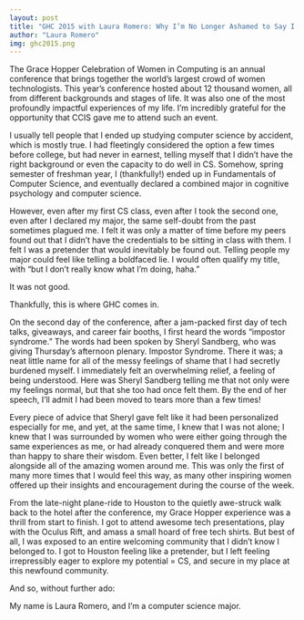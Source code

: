 ```yaml
---
layout: post
title: "GHC 2015 with Laura Romero: Why I’m No Longer Ashamed to Say I’m a CS Major"
author: "Laura Romero"
img: ghc2015.png
---
```


The Grace Hopper Celebration of Women in Computing is an annual conference that brings together the world’s largest crowd of women technologists. This year’s conference hosted about 12 thousand women, all from different backgrounds and stages of life. It was also one of the most profoundly impactful experiences of my life. I’m incredibly grateful for the opportunity that CCIS gave me to attend such an event.

I usually tell people that I ended up studying computer science by accident, which is mostly true. I had fleetingly considered the option a few times before college, but had never in earnest, telling myself that I didn’t have the right background or even the capacity to do well in CS. Somehow, spring semester of freshman year, I (thankfully!) ended up in Fundamentals of Computer Science, and eventually declared a combined major in cognitive psychology and computer science.

However, even after my first CS class, even after I took the second one, even after I declared my major, the same self-doubt from the past sometimes plagued me. I felt it was only a matter of time before my peers found out that I didn’t have the credentials to be sitting in class with them. I felt I was a pretender that would inevitably be found out. Telling people my major could feel like telling a boldfaced lie. I would often qualify my title, with “but I don’t really know what I’m doing, haha.”

It was not good.

Thankfully, this is where GHC comes in.

On the second day of the conference, after a jam-packed first day of tech talks, giveaways, and career fair booths, I first heard the words “impostor syndrome.” The words had been spoken by Sheryl Sandberg, who was giving Thursday’s afternoon plenary. Impostor Syndrome. There it was; a neat little name for all of the messy feelings of shame that I had secretly burdened myself. I immediately felt an overwhelming relief, a feeling of being understood. Here was Sheryl Sandberg telling me that not only were my feelings normal, but that she too had once felt them. By the end of her speech, I’ll admit I had been moved to tears more than a few times!

Every piece of advice that Sheryl gave felt like it had been personalized especially for me, and yet, at the same time, I knew that I was not alone; I knew that I was surrounded by women who were either going through the same experiences as me, or had already conquered them and were more than happy to share their wisdom. Even better, I felt like I belonged alongside all of the amazing women around me. This was only the first of many more times that I would feel this way, as many other inspiring women offered up their insights and encouragement during the course of the week.

From the late-night plane-ride to Houston to the quietly awe-struck walk back to the hotel after the conference, my Grace Hopper experience was a thrill from start to finish. I got to attend awesome tech presentations, play with the Oculus Rift, and amass a small hoard of free tech shirts. But best of all, I was exposed to an entire welcoming community that I didn’t know I belonged to. I got to Houston feeling like a pretender, but I left feeling irrepressibly eager to explore my potential = CS, and secure in my place at this newfound community.

And so, without further ado:

My name is Laura Romero, and I’m a computer science major.
